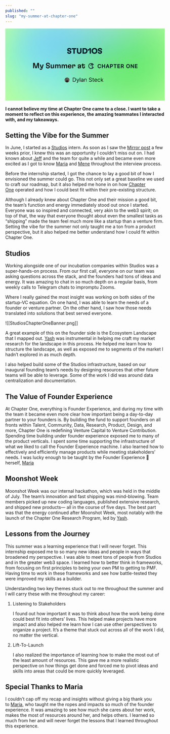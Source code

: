 ```yaml
---
published: ""
slug: "my-summer-at-chapter-one"
---
```


![Chapter One Summer banner](Media/ChapterOneSummerBanner.png)

**I cannot believe my time at Chapter One came to a close. I want to take a moment to reflect on this experience, the amazing teammates I interacted with, and my takeaways.**

## Setting the Vibe for the Summer

In June, I started as a [Studios](https://studios.chapterone.com/) intern. As soon as I saw the [Mirror post](https://mirror.xyz/chapterone.eth/PFf_-8totoqVyU2aKCS08Z-1bxPH73tIyXFyzkBWDIY) a few weeks prior, I knew this was an opportunity I couldn’t miss out on. I had known about [Jeff](https://twitter.com/jmj) and the team for quite a while and became even more excited as I got to know [Maria](https://twitter.com/mtangarova2) and [Mene](https://twitter.com/menemazarakis) throughout the interview process.

Before the internship started, I got the chance to lay a good bit of how I envisioned the summer could go. This not only set a great baseline we used to craft our roadmap, but it also helped me hone in on how [Chapter One](https://twitter.com/ChapterOne) operated and how I could best fit within their pre-existing structure.

Although I already knew about Chapter One and their mission a good bit, the team’s function and energy immediately stood out once I started. Everyone was so inspired and connected, very akin to the web3 spirit; on top of that, the way that everyone thought about even the smallest tasks as “shipping” made the team feel much more like a startup than a venture firm. Setting the vibe for the summer not only taught me a ton from a product perspective, but it also helped me better understand how I could fit within Chapter One.

## Studios

Working alongside one of our incubation companies within Studios was a super-hands-on process. From our first call, everyone on our team was asking questions across the stack, and the founders had tons of ideas and energy. It was amazing to chat in so much depth on a regular basis, from weekly calls to Telegram chats to impromptu Zooms.

Where I really gained the most insight was working on both sides of the startup-VC equation. On one hand, I was able to learn the needs of a founder or venture partner. On the other hand, I saw how those needs translated into solutions that best served everyone.

![[StudiosChapterOneBanner.png]]

A great example of this on the founder side is the Ecosystem Landscape that I mapped out. [Yash](https://twitter.com/yb_effect) was instrumental in helping me craft my market research for the landscape in this process. He helped me learn how to structure the landscape, as well as exposed me to segments of the market I hadn’t explored in as much depth.

I also helped build some of the Studios infrastructure, based on our inaugural founding team’s needs by designing resources that other future teams will be able to leverage. Some of the work I did was around data centralization and documentation.

## The Value of Founder Experience

At Chapter One, everything is Founder Experience, and during my time with the team it became even more clear how important being a day-to-day partner to your founders is. By building the fund to support founders on all fronts within Talent, Community, Data, Research, Product, Design, and more, Chapter One is redefining Venture Capital to Venture Contribution. Spending time building under founder experience exposed me to many of the product verticals. I spent some time supporting the infrastructure of what we liked to call the Founder Experience machine. I also learned how to effectively and efficiently manage products while meeting stakeholders’ needs. I was lucky enough to be taught by the Founder Experience 🐐 herself, [Maria](https://twitter.com/mtangarova2)

## Moonshot Week

Moonshot Week was our internal hackathon, which was held in the middle of July. The team’s innovation and fast shipping was mind-blowing. Team members picked up new coding languages, published extensive research, and shipped new products— all in the course of five days. The best part was that the energy continued after Moonshot Week, most notably with the launch of the Chapter One Research Program, led by [Yash](https://twitter.com/yb_effect).

## Lessons from the Journey

This summer was a learning experience that I will never forget. This internship exposed me to so many new ideas and people in ways that broadened my perspective. I was able to meet tons of people from Studios and in the greater web3 space. I learned how to better think in frameworks, from focusing on first principles to being your own PM to getting to PMF. Having time to work in these frameworks and see how battle-tested they were improved my skills as a builder.

Understanding two key themes stuck out to me throughout the summer and I will carry these with me throughout my career:

1.  Listening to Stakeholders
    
    I found out how important it was to think about how the work being done could best fit into others’ lives. This helped make projects have more impact and also helped me learn how I can use other perspectives to organize a project. It’s a theme that stuck out across all of the work I did, no matter the vertical.
    
2.  Lift-To-Launch
    
    I also realized the importance of learning how to make the most out of the least amount of resources. This gave me a more realistic perspective on how things get done and forced me to pivot ideas and skills into areas that could be more quickly leveraged.
    

## Special Thanks to Maria

I couldn’t cap off my recap and insights without giving a big thank you to [Maria](https://twitter.com/mtangarova2), who taught me the ropes and impacts so much of the founder experience. It was amazing to see how much she cares about her work, makes the most of resources around her, and helps others. I learned so much from her and will never forget the lessons that I learned throughout this experience.